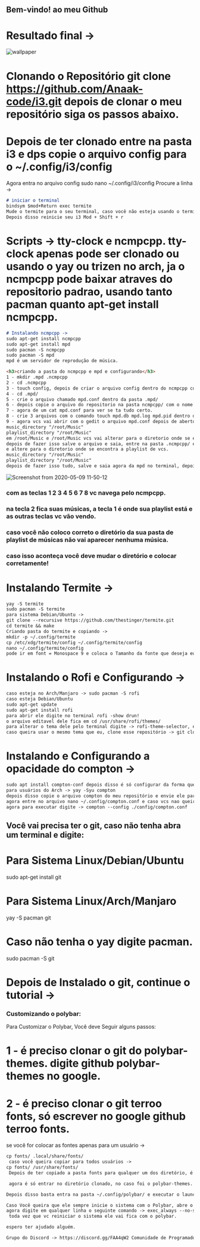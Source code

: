 ## Bem-vindo! ao meu Github
# Resultado final ->
![wallpaper](https://user-images.githubusercontent.com/64982678/81476946-2b6b0f00-91eb-11ea-94a5-14d565ae3d19.png)

# Clonando o Repositório git clone https://github.com/Anaak-code/i3.git depois de clonar o meu repositório siga os passos abaixo.
# Depois de ter clonado entre na pasta i3 e dps copie o arquivo config para o ~/.config/i3/config
Agora entra no arquivo config sudo nano ~/.config/i3/config
Procure a linha -> 
```Markdown
# iniciar o terminal
bindsym $mod+Return exec termite
Mude o termite para o seu terminal, caso você não esteja usando o termite, como eu uso termite, eu vou deixar ele. 
Depois disso reinicie seu i3 Mod + Shift + r
```
# Scripts -> tty-clock e ncmpcpp. tty-clock apenas pode ser clonado ou usando o yay ou trizen no arch, ja o ncmpcpp pode baixar atraves do repositorio padrao, usando tanto pacman quanto apt-get install ncmpcpp.
```Markdown
# Instalando ncmpcpp ->
sudo apt-get install ncmpcpp
sudo apt-get install mpd
sudo pacman -S ncmpcpp
sudo pacman -S mpd 
mpd é um servidor de reprodução de música.

<h3>criando a pasta do ncmpcpp e mpd e configurando</h3>
1 - mkdir .mpd .ncmpcpp
2 - cd .ncmpcpp
3 - touch config, depois de criar o arquivo config dentro do ncmpcpp copie o arquivo do repositorio dentro da pasta ncmpcpp com o nome config para ~/.ncmpcpp depois saia e vai pra pasta .mpd
4 - cd .mpd/ 
5 - crie o arquivo chamado mpd.conf dentro da pasta .mpd/
6 - depois copie o arquivo do repositorio na pasta ncmpcpp/ com o nome do arquivo mpd.conf para ~/.mpd
7 - agora de um cat mpd.conf para ver se ta tudo certo.
8 - crie 3 arquivos com o comando touch mpd.db mpd.log mpd.pid dentro da pasta .mpd.
9 - agora vcs vai abrir com o gedit o arquivo mpd.conf depois de aberto vcs vai mudar o seguinte ->
music_directory "/root/Music"
playlist_directory "/root/Music"
em /root/Music e /root/Music vcs vai alterar para o diretorio onde se encontra a playlist de Musicas de vcs.
depois de fazer isso salve o arquivo e saia, entre na pasta .ncmpcpp/ e edite o arquivo novamente com o gedit -> gedit config
e altere para o diretorio onde se encontra a playlist de vcs.
music_directory "/root/Music"
playlist_directory "/root/Music"
depois de fazer isso tudo, salve e saia agora da mpd no terminal, depois de da mpd execute o comando ncmpcpp, e sua imagem deve está igual a minha ->
```
![Screenshot from 2020-05-09 11-50-12](https://user-images.githubusercontent.com/64982678/81477009-6a996000-91eb-11ea-8a1d-02b7012a60b3.png)

<h3> com as teclas 1 2 3 4 5 6 7 8 vc navega pelo ncmpcpp.</h3>
<h3> na tecla 2 fica suas músicas, a tecla 1 é onde sua playlist está e as outras teclas vc vão vendo.</h3>
<h3> caso você não coloco correto o diretório da sua pasta de playlist de músicas não vai aparecer nenhuma música.</h3>
<h3>caso isso aconteça você deve mudar o diretório e colocar corretamente!</h3>

# Instalando Termite ->
```Markdown
yay -S termite
sudo pacman -S termite
para sistema Debian/Ubuntu ->
git clone --recursive https://github.com/thestinger/termite.git
cd termite && make
Criando pasta do termite e copiando ->
mkdir -p ~/.config/termite
cp /etc/xdg/termite/config ~/.config/termite/config
nano ~/.config/termite/config
pode ir em font = Monospace 9 e coloca o Tamanho da fonte que deseja eu uso em 12, descomente a linha caso tenha #, depois disso salve o arquivo e saia.
```

# Instalando o Rofi e Configurando ->
```Markdown
caso esteja no Arch/Manjaro -> sudo pacman -S rofi
caso esteja Debian/Ubuntu
sudo apt-get update
sudo apt-get install rofi
para abrir ele digite no terminal rofi -show drun!
o arquivo editavel dele fica em cd /usr/share/rofi/themes/
para alterar o tema dele pelo terminal digite -> rofi-theme-selector, escolha um tema e aperte alt + a.
caso queira usar o mesmo tema que eu, clone esse repositório -> git clone https://github.com/davatorium/rofi-themes.git &&  cd rofi-themes/ entre na pasta User Themes, depois  cp flat-orange.rasi /usr/share/rofi/themes/ depois de copiado digite no terminal novamente -> rofi-theme-selector depois de abrir ele procure o tema chamado flat-orange e salve com alt + a.
```

#  Instalando e Configurando a opacidade do compton ->
```Markdown
sudo apt install compton-conf depois disso é só configurar da forma que vocês quer -> para usuários de Debian/Ubuntu
para usuários do Arch -> yay -Syu compton
depois disso copie o arquivo compton do meu repositório e envie ele para ~/.config/compton.conf
agora entre no arquivo nano ~/.config/compton.conf e caso vcs nao queira instalar o termite, vcs tem que alterar o termite pelo terminal de vcs, mas com a inicial em letra Maiúscula.
agora para executar digite -> compton --config ./config/compton.conf

```
## Você vai precisa ter o git, caso não tenha abra um terminal e  digite:
# Para Sistema Linux/Debian/Ubuntu
sudo apt-get install git
# Para Sistema Linux/Arch/Manjaro
yay -S pacman git
# Caso não tenha o yay digite pacman.
sudo pacman -S git
# Depois de Instalado o git, continue o tutorial ->
### Customizando o polybar:
Para Customizar o Polybar, Você deve Seguir alguns passos:

 # 1 - é preciso clonar o git do polybar-themes. digite github polybar-themes no google.
 # 2 - é preciso clonar o git terroo fonts, só escrever no google github terroo fonts.
se você for colocar as fontes apenas para um usuário ->
```Markdown
cp fonts/ .local/share/fonts/
 caso você queira copiar para todos usuários ->
cp fonts/ /usr/share/fonts/
 Depois de ter copiado a pasta fonts para qualquer um dos diretório, é preciso atualizar o cache. -> fc-cache -fv

 agora é só entrar no diretório clonado, no caso foi o polybar-themes. depois de estar nele escolha um Polybar do seu agrado. agora Você entra na pasta do polybar, copie tudo que está dentro dela para o diretório cp -r * ~/.config/polybar/

Depois disso basta entra na pasta ~/.config/polybar/ e executar o launch.sh

Caso Você queira que ele sempre inicie o sistema com o Polybar, abre o arquivo sudo vim ~/.config/i3/config
agora digite em qualquer linha o seguinte comando -> exec_always --no-startup-id ~/.config/polybar/launch.sh
 toda vez que vc reiniciar o sistema ele vai fica com o polybar.

espero ter ajudado alguém.

Grupo do Discord -> https://discord.gg/FAA4qW2 Comunidade de Programadores.
